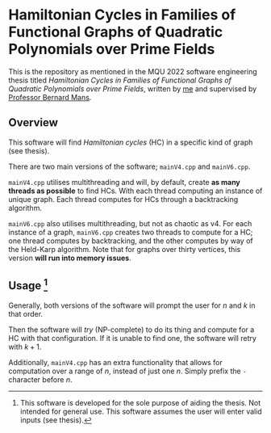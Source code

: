 # Hamiltonian Cycles in Families of Functional Graphs of Quadratic Polynomials over Prime Fields
This is the repository as mentioned in the MQU 2022 software engineering thesis titled *Hamiltonian Cycles in Families of Functional Graphs of Quadratic Polynomials over Prime Fields*, written by [me](https://github.com/LeonJM) and supervised by [Professor Bernard Mans](https://researchers.mq.edu.au/en/persons/bernard-mans).

## Overview
This software will find *Hamiltonian cycles* (HC) in a specific kind of graph (see thesis). 

There are two main versions of the software; `mainV4.cpp` and `mainV6.cpp`. 

`mainV4.cpp` utilises multithreading and will, by default, create **as many threads as possible** to find HCs. With each thread computing an instance of unique graph. Each thread computes for HCs through a backtracking algorithm.

`mainV6.cpp` also utilises multithreading, but not as chaotic as v4. For each instance of a graph, `mainV6.cpp` creates two threads to compute for a HC; one thread computes by backtracking, and the other computes by way of the Held-Karp algorithm. Note that for graphs over thirty vertices, this version **will run into memory issues**.

## Usage [^1]
Generally, both versions of the software will prompt the user for $n$ and $k$ in that order.

Then the software will *try* (NP-complete) to do its thing and compute for a HC with that configuration. If it is unable to find one, the software will retry with $k+1$.

Additionally, `mainV4.cpp` has an extra functionality that allows for computation over a range of $n$, instead of just one $n$. Simply prefix the `-` character before $n$.

[^1]:This software is developed for the sole purpose of aiding the thesis. Not intended for general use. This software assumes the user will enter valid inputs (see thesis).